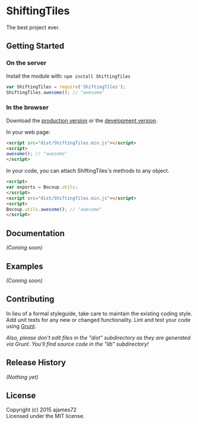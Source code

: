 # ShiftingTiles

The best project ever.

## Getting Started
### On the server
Install the module with: `npm install ShiftingTiles`

```javascript
var ShiftingTiles = require('ShiftingTiles');
ShiftingTiles.awesome(); // "awesome"
```

### In the browser
Download the [production version][min] or the [development version][max].

[min]: https://raw.github.com/jamesa26/ShiftingTiles/master/dist/ShiftingTiles.min.js
[max]: https://raw.github.com/jamesa26/ShiftingTiles/master/dist/ShiftingTiles.js

In your web page:

```html
<script src="dist/ShiftingTiles.min.js"></script>
<script>
awesome(); // "awesome"
</script>
```

In your code, you can attach ShiftingTiles's methods to any object.

```html
<script>
var exports = Bocoup.utils;
</script>
<script src="dist/ShiftingTiles.min.js"></script>
<script>
Bocoup.utils.awesome(); // "awesome"
</script>
```

## Documentation
_(Coming soon)_

## Examples
_(Coming soon)_

## Contributing
In lieu of a formal styleguide, take care to maintain the existing coding style. Add unit tests for any new or changed functionality. Lint and test your code using [Grunt](http://gruntjs.com/).

_Also, please don't edit files in the "dist" subdirectory as they are generated via Grunt. You'll find source code in the "lib" subdirectory!_

## Release History
_(Nothing yet)_

## License
Copyright (c) 2015 ajames72  
Licensed under the MIT license.
